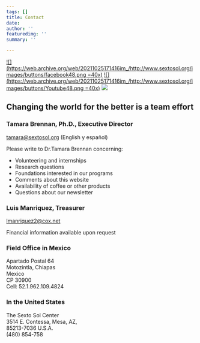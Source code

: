 ```yaml
---
tags: []
title: Contact
date: 
author: ''
featuredimg: ''
summary: ''

---
```


[![](https://web.archive.org/web/20211025171416im_/http://www.sextosol.org/images/buttons/facebook48.png =40x)](https://web.archive.org/web/20211025171416/http://www.facebook.com/pages/The-Sexto-Sol-Center/211129337269?ref=ts) [![](https://web.archive.org/web/20211025171416im_/http://www.sextosol.org/images/buttons/Youtube48.png =40x)](https://web.archive.org/web/20211025171416/http://www.youtube.com/watch?v=0ensxgLyh1k) [![](https://web.archive.org/web/20211025171416im_/http://www.sextosol.org/images/buttons/Newsletter.png)](https://web.archive.org/web/20211025171416/http://eepurl.com/b6CyD)

## Changing the world for the better is a team effort

### Tamara Brennan, Ph.D., Executive Director

[tamara@sextosol.org](https://web.archive.org/web/20211025171416/mailto:tamara@sextosol.org) (English y español)

Please write to Dr.Tamara Brennan concerning:

* Volunteering and internships
* Research questions
* Foundations interested in our programs
* Comments about this website
* Availability of coffee or other products
* Questions about our newsletter

### Luis Manriquez, Treasurer

[lmanriquez2@cox.net](https://web.archive.org/web/20211025171416/mailto:lmanriquez2@cox.net)

Financial information available upon request

### Field Office in Mexico

 Apartado Postal 64  
 Motozintla, Chiapas  
 Mexico   
 CP 30900  
 Cell: 52.1.962.109.4824 

### In the United States

 The Sexto Sol Center  
 3514 E. Contessa, Mesa, AZ,   
 85213-7036 U.S.A.  
 (480) 854-758